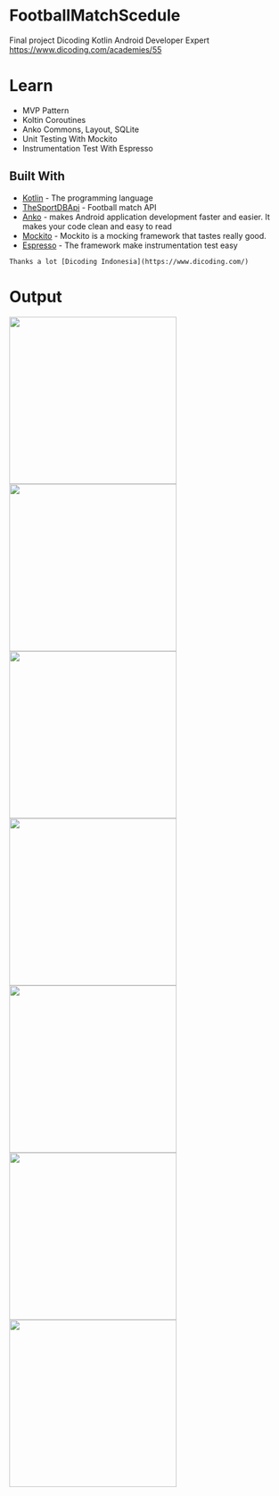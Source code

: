# FootballMatchScedule
Final project Dicoding Kotlin Android Developer Expert
https://www.dicoding.com/academies/55

# Learn 

* MVP Pattern 
* Koltin Coroutines
* Anko Commons, Layout, SQLite
* Unit Testing With Mockito
* Instrumentation Test With Espresso

## Built With

* [Kotlin](https://kotlinlang.org/) - The programming language 
* [TheSportDBApi](https://www.thesportsdb.com/api.php) - Football match API
* [Anko](https://github.com/Kotlin/anko) -  makes Android application development faster and easier. It makes your code clean and easy to read
* [Mockito](https://site.mockito.org/) - Mockito is a mocking framework that tastes really good.
* [Espresso](https://developer.android.com/training/testing/espresso) - The framework make instrumentation test easy


```
Thanks a lot [Dicoding Indonesia](https://www.dicoding.com/)
```

# Output 
<img src="https://user-images.githubusercontent.com/30395764/57217592-3c53d400-701d-11e9-8466-25909f850a6e.png" width=300/>
<img src="https://user-images.githubusercontent.com/30395764/57217192-2b569300-701c-11e9-8ba8-998008c55643.jpg" width=300/>
<img src="https://user-images.githubusercontent.com/30395764/57217192-2b569300-701c-11e9-8ba8-998008c55643.jpg" width=300/>
<img src="https://user-images.githubusercontent.com/30395764/57217193-2bef2980-701c-11e9-8559-3a788e82afd4.jpg" width=300/>
<img src="https://user-images.githubusercontent.com/30395764/57217194-2bef2980-701c-11e9-9432-274ba9a10314.jpg" width=300/>
<img src="https://user-images.githubusercontent.com/30395764/57217196-2bef2980-701c-11e9-96ad-be8d3d5352ae.jpg" width=300/>
<img src="https://user-images.githubusercontent.com/30395764/57217197-2c87c000-701c-11e9-8343-4fac2a3ee064.jpg" width=300/>



